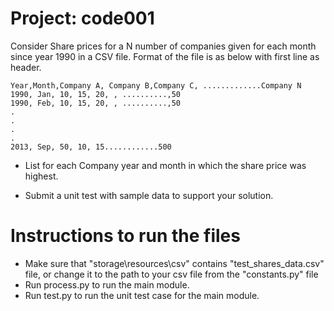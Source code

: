 Project: code001
================

Consider Share prices for a N number of companies given for each month since year 1990 in a CSV file.  Format of the file is as below with first line as header.

    Year,Month,Company A, Company B,Company C, .............Company N
    1990, Jan, 10, 15, 20, , ..........,50
    1990, Feb, 10, 15, 20, , ..........,50
    .
    .
    .
    .
    2013, Sep, 50, 10, 15............500

- List for each Company year and month in which the share price was highest.

- Submit a unit test with sample data to support your solution. 

Instructions to run the files
=============================

- Make sure that "storage\resources\csv" contains "test_shares_data.csv" file, or change it to the path to your csv file from the "constants.py" file
- Run process.py to run the main module.
- Run test.py to run the unit test case for the main module.
